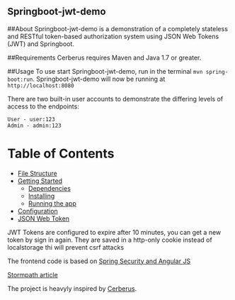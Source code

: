 ## Springboot-jwt-demo

##About
Springboot-jwt-demo is a demonstration of a completely stateless and RESTful token-based authorization system using JSON Web Tokens (JWT) and Springboot.

##Requirements
Cerberus requires Maven and Java 1.7 or greater.

##Usage
To use start Springboot-jwt-demo, run in the terminal `mvn spring-boot:run`. Springboot-jwt-demo will now be running at `http://localhost:8080`

There are two built-in user accounts to demonstrate the differing levels of access to the endpoints:
```
User - user:123
Admin - admin:123
```
# Table of Contents
* [File Structure](#file-structure)
* [Getting Started](#getting-started)
    * [Dependencies](#dependencies)
    * [Installing](#installing)
    * [Running the app](#running-the-app)
* [Configuration](#configuration)
* [JSON Web Token](#json-web-token)


JWT Tokens are configured to expire after 10 minutes, you can get a new token by sign in again. They are saved in a http-only cookie instead of localstorage thi will prevent csrf attacks

The frontend code is based on [Spring Security and Angular JS](https://spring.io/guides/tutorials/spring-security-and-angular-js/)

[Stormpath article](https://stormpath.com/blog/token-auth-spa)

The project is heavyly inspired by [Cerberus](https://github.com/brahalla/Cerberus).
